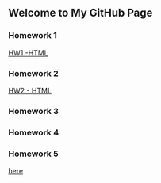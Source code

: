 ## Welcome to My GitHub Page

### Homework 1
[HW1 -HTML](https://bu-ie-360.github.io/spring22-Hamza-Kale/IE360_HW1_hamza_kale.html)
### Homework 2
[HW2 - HTML](https://bu-ie-360.github.io/spring22-Hamza-Kale/IE360_HW2_Hamza_Kale.html)
### Homework 3
### Homework 4
### Homework 5

[here](https://moodle.boun.edu.tr/course/view.php?id=50964)

